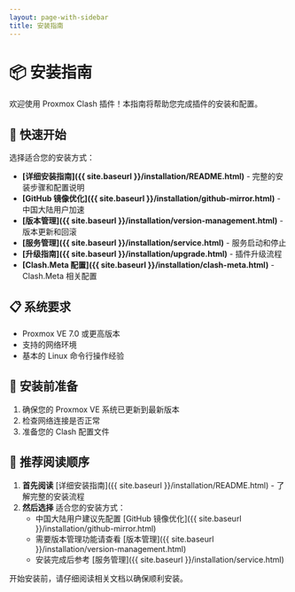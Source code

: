 ```yaml
---
layout: page-with-sidebar
title: 安装指南
---
```


# 📦 安装指南

欢迎使用 Proxmox Clash 插件！本指南将帮助您完成插件的安装和配置。

## 🚀 快速开始

选择适合您的安装方式：

- **[详细安装指南]({{ site.baseurl }}/installation/README.html)** - 完整的安装步骤和配置说明
- **[GitHub 镜像优化]({{ site.baseurl }}/installation/github-mirror.html)** - 中国大陆用户加速
- **[版本管理]({{ site.baseurl }}/installation/version-management.html)** - 版本更新和回滚
- **[服务管理]({{ site.baseurl }}/installation/service.html)** - 服务启动和停止
- **[升级指南]({{ site.baseurl }}/installation/upgrade.html)** - 插件升级流程
- **[Clash.Meta 配置]({{ site.baseurl }}/installation/clash-meta.html)** - Clash.Meta 相关配置

## 📋 系统要求

- Proxmox VE 7.0 或更高版本
- 支持的网络环境
- 基本的 Linux 命令行操作经验

## 🔧 安装前准备

1. 确保您的 Proxmox VE 系统已更新到最新版本
2. 检查网络连接是否正常
3. 准备您的 Clash 配置文件

## 📖 推荐阅读顺序

1. **首先阅读** [详细安装指南]({{ site.baseurl }}/installation/README.html) - 了解完整的安装流程
2. **然后选择** 适合您的安装方式：
   - 中国大陆用户建议先配置 [GitHub 镜像优化]({{ site.baseurl }}/installation/github-mirror.html)
   - 需要版本管理功能请查看 [版本管理]({{ site.baseurl }}/installation/version-management.html)
   - 安装完成后参考 [服务管理]({{ site.baseurl }}/installation/service.html)

开始安装前，请仔细阅读相关文档以确保顺利安装。
